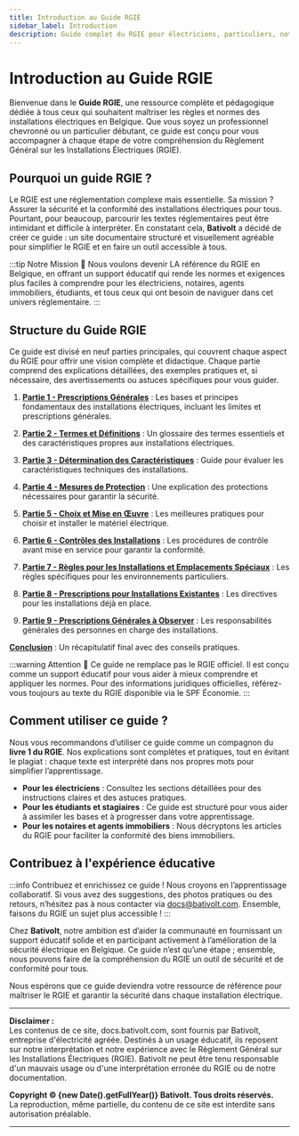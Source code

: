 ```yaml
---
title: Introduction au Guide RGIE
sidebar_label: Introduction
description: Guide complet du RGIE pour électriciens, particuliers, notaires, et professionnels en Belgique. Découvrez les prescriptions générales, les définitions, et les étapes de conformité électrique en vue de la sécurité et de la conformité.
---
```


# Introduction au Guide RGIE

Bienvenue dans le **Guide RGIE**, une ressource complète et pédagogique dédiée à tous ceux qui souhaitent maîtriser les règles et normes des installations électriques en Belgique. Que vous soyez un professionnel chevronné ou un particulier débutant, ce guide est conçu pour vous accompagner à chaque étape de votre compréhension du Règlement Général sur les Installations Électriques (RGIE).

## Pourquoi un guide RGIE ?

Le RGIE est une réglementation complexe mais essentielle. Sa mission ? Assurer la sécurité et la conformité des installations électriques pour tous. Pourtant, pour beaucoup, parcourir les textes réglementaires peut être intimidant et difficile à interpréter. En constatant cela, **Bativolt** a décidé de créer ce guide : un site documentaire structuré et visuellement agréable pour simplifier le RGIE et en faire un outil accessible à tous.

:::tip Notre Mission 🎯
Nous voulons devenir LA référence du RGIE en Belgique, en offrant un support éducatif qui rende les normes et exigences plus faciles à comprendre pour les électriciens, notaires, agents immobiliers, étudiants, et tous ceux qui ont besoin de naviguer dans cet univers réglementaire.
:::

## Structure du Guide RGIE

Ce guide est divisé en neuf parties principales, qui couvrent chaque aspect du RGIE pour offrir une vision complète et didactique. Chaque partie comprend des explications détaillées, des exemples pratiques et, si nécessaire, des avertissements ou astuces spécifiques pour vous guider.

1. **[Partie 1 - Prescriptions Générales](https://docs.bativolt.com/docs/guide-rgie/partie-1-prescriptions-generales)** : Les bases et principes fondamentaux des installations électriques, incluant les limites et prescriptions générales.

2. **[Partie 2 - Termes et Définitions](https://docs.bativolt.com/docs/guide-rgie/partie-2-termes-definitions)** : Un glossaire des termes essentiels et des caractéristiques propres aux installations électriques.

3. **[Partie 3 - Détermination des Caractéristiques](https://docs.bativolt.com/docs/guide-rgie/partie-3-determination-caracteristiques)** : Guide pour évaluer les caractéristiques techniques des installations.

4. **[Partie 4 - Mesures de Protection](https://docs.bativolt.com/docs/guide-rgie/partie-4-mesures-protection)** : Une explication des protections nécessaires pour garantir la sécurité.

5. **[Partie 5 - Choix et Mise en Œuvre](https://docs.bativolt.com/docs/guide-rgie/partie-5-choix-mise-en-oeuvre)** : Les meilleures pratiques pour choisir et installer le matériel électrique.

6. **[Partie 6 - Contrôles des Installations](https://docs.bativolt.com/docs/guide-rgie/partie-6-controles-installations)** : Les procédures de contrôle avant mise en service pour garantir la conformité.

7. **[Partie 7 - Règles pour les Installations et Emplacements Spéciaux](https://docs.bativolt.com/docs/guide-rgie/partie-7-regles-installations-emplacements)** : Les règles spécifiques pour les environnements particuliers.

8. **[Partie 8 - Prescriptions pour Installations Existantes](https://docs.bativolt.com/docs/guide-rgie/partie-8-prescriptions-installations-existantes)** : Les directives pour les installations déjà en place.

9. **[Partie 9 - Prescriptions Générales à Observer](https://docs.bativolt.com/docs/guide-rgie/partie-9-prescriptions-personnes)** : Les responsabilités générales des personnes en charge des installations.

**[Conclusion](https://docs.bativolt.com/docs/guide-rgie/conclusion)** : Un récapitulatif final avec des conseils pratiques.

:::warning Attention 🛑
Ce guide ne remplace pas le RGIE officiel. Il est conçu comme un support éducatif pour vous aider à mieux comprendre et appliquer les normes. Pour des informations juridiques officielles, référez-vous toujours au texte du RGIE disponible via le SPF Économie.
:::

## Comment utiliser ce guide ?

Nous vous recommandons d’utiliser ce guide comme un compagnon du **livre 1 du RGIE**. Nos explications sont complètes et pratiques, tout en évitant le plagiat : chaque texte est interprété dans nos propres mots pour simplifier l’apprentissage.

- **Pour les électriciens** : Consultez les sections détaillées pour des instructions claires et des astuces pratiques.
- **Pour les étudiants et stagiaires** : Ce guide est structuré pour vous aider à assimiler les bases et à progresser dans votre apprentissage.
- **Pour les notaires et agents immobiliers** : Nous décryptons les articles du RGIE pour faciliter la conformité des biens immobiliers.

## Contribuez à l'expérience éducative

:::info Contribuez et enrichissez ce guide !
Nous croyons en l’apprentissage collaboratif. Si vous avez des suggestions, des photos pratiques ou des retours, n’hésitez pas à nous contacter via [docs@bativolt.com](mailto:docs@bativolt.com). Ensemble, faisons du RGIE un sujet plus accessible !
:::

Chez **Bativolt**, notre ambition est d’aider la communauté en fournissant un support éducatif solide et en participant activement à l’amélioration de la sécurité électrique en Belgique. Ce guide n’est qu’une étape ; ensemble, nous pouvons faire de la compréhension du RGIE un outil de sécurité et de conformité pour tous.

Nous espérons que ce guide deviendra votre ressource de référence pour maîtriser le RGIE et garantir la sécurité dans chaque installation électrique.

---

**Disclaimer :**  
Les contenus de ce site, docs.bativolt.com, sont fournis par Bativolt, entreprise d'électricité agréée. Destinés à un usage éducatif, ils reposent sur notre interprétation et notre expérience avec le Règlement Général sur les Installations Électriques (RGIE). Bativolt ne peut être tenu responsable d'un mauvais usage ou d'une interprétation erronée du RGIE ou de notre documentation.

**Copyright © {new Date().getFullYear()} Bativolt. Tous droits réservés.**  
La reproduction, même partielle, du contenu de ce site est interdite sans autorisation préalable.

---
